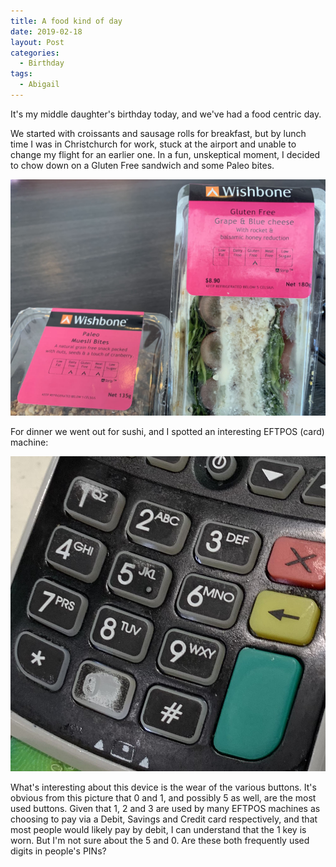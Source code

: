 ```yaml
---
title: A food kind of day
date: 2019-02-18
layout: Post
categories:
  - Birthday
tags:
  - Abigail
---
```


It's my middle daughter's birthday today, and we've had a food centric day.

<!-- more -->

We started with croissants and sausage rolls for breakfast, but by lunch time I was in Christchurch for work, stuck at the airport and unable to change my flight for an earlier one. In a fun, unskeptical moment, I decided to chow down on a Gluten Free sandwich and some Paleo bites.

![Unskeptical Lunch](./IMG_4986.jpg)

For dinner we went out for sushi, and I spotted an interesting EFTPOS (card) machine:

![PIN Pad](./IMG_5005.jpg)

What's interesting about this device is the wear of the various buttons. It's obvious from this picture that 0 and 1, and possibly 5 as well, are the most used buttons. Given that 1, 2 and 3 are used by many EFTPOS machines as choosing to pay via a Debit, Savings and Credit card respectively, and that most people would likely pay by debit, I can understand that the 1 key is worn. But I'm not sure about the 5 and 0. Are these both frequently used digits in people's PINs?
